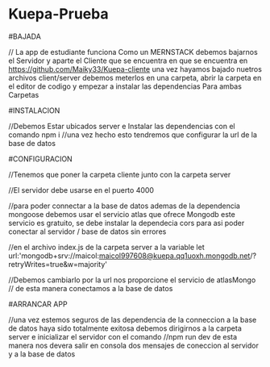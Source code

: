 # Kuepa-Prueba

#BAJADA

// La app de estudiante funciona Como un MERNSTACK debemos bajarnos el Servidor y aparte el Cliente que se encuentra en que se encuentra en https://github.com/Maiky33/Kuepa-cliente una vez hayamos bajado nuetros archivos client/server debemos meterlos en una carpeta, abrir la carpeta en el editor de codigo y empezar a instalar las dependencias Para ambas Carpetas

#INSTALACION

//Debemos Estar ubicados  server e Instalar las dependencias con el comando npm i 
//una vez hecho esto tendremos que configurar la url de la base de datos


#CONFIGURACION

//Tenemos que poner la carpeta cliente junto con la carpeta server

//El servidor debe usarse en el puerto 4000

//para poder connectar a la base de datos ademas de la dependencia mongoose debemos usar el servicio atlas que ofrece Mongodb este servicio es gratuito, se debe 
instalar la dependecia cors para asi poder conectar al servidor / base de datos sin errores 

//en el archivo index.js de la carpeta server a la variable let url:'mongodb+srv://maicol:maicol997608@kuepa.qq1uoxh.mongodb.net/?retryWrites=true&w=majority'

//Debemos  cambiarlo por la url nos proporcione el servicio de atlasMongo // de esta manera conectamos a la base de datos

#ARRANCAR APP

//una vez estemos seguros de las dependencia de la conneccion a la base de datos haya sido totalmente exitosa debemos dirigirnos a la carpeta server e inicializar el servidor con el comando //npm run dev de esta manera nos devera salir en consola dos mensajes de coneccion al servidor y a la base de datos
